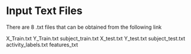 # Input Text Files

There are 8 .txt files that can be obtained from the following link


X_Train.txt
Y_Train.txt
subject_train.txt
X_test.txt
Y_test.txt
subject_test.txt
activity_labels.txt
features_txt
